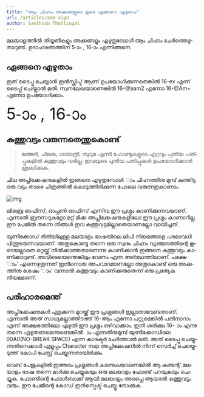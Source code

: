 ```yaml
---
title: "ആം ചിഹ്നം അക്കങ്ങളുടെ കൂടെ എങ്ങനെ എഴുതാം"
url: /articles/aam-sign
author: Santhosh Thottingal
---
```


<section lang="ml" class="font-manjari">
മലയാളത്തിൽ തിയ്യതികളും അക്കങ്ങളും എഴുതുമ്പോൾ ആം ചിഹ്നം ചേർത്തെഴുതാറുണ്ട്. ഉദാഹരണത്തിന് 5-ാം , 16-ാം  എന്നിങ്ങനെ.

## ഏങ്ങനെ എഴുതാം

ഇത് ടൈപ്പു ചെയ്യാൻ ഇൻസ്ക്രിപ്ട് ആണ് ഉപയോഗിക്കുന്നതെങ്കിൽ 16-ex എന്ന് ടൈപ്പ് ചെയ്താൽ മതി. സ്വനലേഖയാണെങ്കിൽ 16-@aam2 എന്നോ 16-@Am~ എന്നോ ഉപയോഗിക്കാം.

<div style="font-size:3em">5-ാം , 16-ാം </div>

## കുത്തുവട്ടം വരുന്നതെന്തുകൊണ്ട്

> മഞ്ജരി, ചിലങ്ക, ഗായത്രി, സുറുമ എന്നീ ഫോണ്ടുകളുടെ ഏറ്റവും പുതിയ പതിപ്പുകളിൽ കുത്തുവട്ടം വരില്ല. ഇവയുടെ പുതിയ പതിപ്പുകൾ ഉപയോഗിക്കാൻ ശ്രദ്ധിക്കുക.

ചില അപ്ലിക്കേഷനുകളിൽ ഇങ്ങനെ എഴുതുമ്പോൾ ാം ചിഹ്നത്തിനു മുമ്പ് കുത്തിട്ട ഒരു വട്ടം താഴെ ചിത്രത്തിൽ കൊടുത്തിരിക്കുന്ന പോലെ വരുന്നതുകാണാം

![img](./images/aam-sign-dotted-cricle.png)

ലിബ്രെ ഓഫീസ്, ഓപ്പൺ ഓഫീസ് എന്നിവ ഈ പ്രശ്നം കാണിക്കുന്നവയാണ്. എന്നാൽ ബ്രൗസറുകളോ മറ്റ് മിക്ക അപ്ലിക്കേഷനുകളിലോ ഈ പ്രശ്നം കാണാറില്ല. ഈ പേജിൽ തന്നെ നിങ്ങൾ ഇവ കുത്തുവട്ടമില്ലാതെയാണല്ലോ വായിച്ചത്.

യുണിക്കോഡ് രീതിയിലുള്ള മലയാളം ഭാഷയിലെ ലിപി നിയമങ്ങളെ പരമാവധി പിന്തുടരുന്നവയാണ്. അതുകൊണ്ടു തന്നെ ഒരു സ്വരം ചിഹ്നം വ്യഞ്ജനത്തിന്റെ കൂടെയല്ലാതെ ഒറ്റയ്ക്ക് നിൽക്കാത്തതാണെന്നു കാണിക്കാൻ ഇങ്ങനെ കുത്തുവട്ടം കാണിക്കാറുണ്ട്. അവിടെയെന്തെങ്കിലും വേണം എന്ന അർത്ഥത്തിലാണ്. പക്ഷേ 'ാം' എന്നെഴുതുന്നത് ഇതിനൊരു അപവാദമാണല്ലോ അതുകൊണ്ട് ഒരു അക്കത്തിനു ശേഷം 'ാം' വന്നാൽ കുത്തുവട്ടം കാണിക്കരുതെന്ന് ഒരു പ്രത്യേക നിയമമാണ്.

## പരിഹാരമെന്ത്

അപ്ലിക്കേഷനുകൾ പുതുക്കുന്ന മുറയ്ക്ക് ഈ പ്രശ്നങ്ങൾ ഇല്ലാതാവേണ്ടതാണ്. എന്നാൽ അത് സാധ്യമല്ലാത്തിടത്ത് 16-ആം എന്നോ പറ്റുമെങ്കിൽ പതിനാറാം എന്ന് അക്ഷരത്തിലോ എഴുതി ഈ പ്രശ്നം ഒഴിവാക്കാം. ഇനി ശരിക്കും 16- ാം എന്നു തന്നെ എഴുതണമെന്നുണ്ടെങ്കിൽ  ാം എന്നതിനുമുമ്പ് യുണിക്കോഡിലെ 00A0(NO-BREAK SPACE) എന്ന കാരക്ടർ ചേർത്താൽ മതി. അത് ടൈപ്പു ചെയ്യുന്നതിനെക്കാൾ എളുപ്പം Character map അപ്ലിക്കേഷനിൽ നിന്ന് സെർച്ച് ചെയ്തെടുത്ത് കോപി പേസ്റ്റ് ചെയ്യുന്നതായിരിക്കും.

വെബ് പേജുകളിൽ ഇത്തരം പ്രശ്നങ്ങൾ കാണുകയാണെങ്കിൽ ആ കണ്ടന്റ് മലയാളം ഭാഷ തന്നെ മാർക്കു ചെയ്യുകയും ഒരു മലയാളം ഫോണ്ട് പറയുകയും ചെയ്യുക. ഫോണ്ടിന്റെ ഫോൾബാക്ക് ആയി മലയാളം അപ്ലൈ ആയാൽ കുത്തുവട്ടം വരും. ഈ പേജിന്റെ കോഡ് ഇൻസ്പെക്ട് ചെയ്തു നോക്കുക.

</section>
